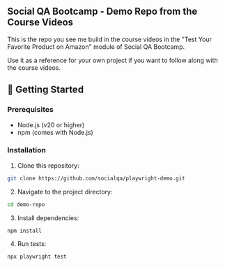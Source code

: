 ## Social QA Bootcamp - Demo Repo from the Course Videos

This is the repo you see me build in the course videos in the "Test Your Favorite Product on Amazon" module of Social QA Bootcamp.

Use it as a reference for your own project if you want to follow along with the course videos.

## 🚀 Getting Started

### Prerequisites
- Node.js (v20 or higher)
- npm (comes with Node.js)

### Installation

1. Clone this repository:
```bash
git clone https://github.com/socialqa/playwright-demo.git
```

2. Navigate to the project directory:
```bash
cd demo-repo
```

3. Install dependencies:
```bash
npm install
```

4. Run tests:
```bash
npx playwright test
```
